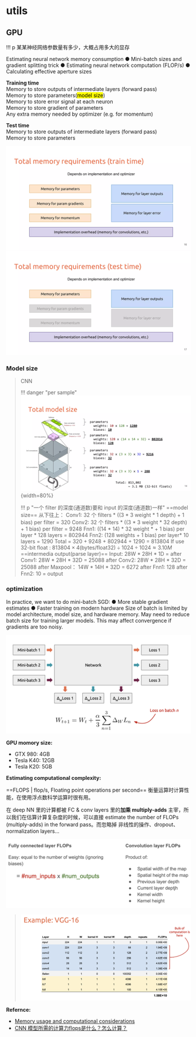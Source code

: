 # utils

## GPU

!!! p 某某神经网络参数量有多少，大概占用多大的显存

Estimating neural network memory consumption
● Mini-batch sizes and gradient splitting trick
● Estimating neural network computation (FLOP/s)
● Calculating effective aperture sizes

<div class="grid" markdown>
<p><b>Training time</b><br>Memory to store outputs of intermediate layers (forward pass)<br>Memory to store parameters(<mark>model size</mark>)<br>Memory to store error signal at each neuron<br>Memory to store gradient of parameters<br>Any extra memory needed by optimizer (e.g. for momentum)</p>
<p><b>Test time</b><br>Memory to store outputs of intermediate layers (forward pass)<br>Memory to store parameters</p>
</div>

![](./pics/Memonry_2.webp)
![](./pics/Memonry_1.webp)

### Model size

> CNN
>
> !!! danger "per sample"
> ![](./pics/model_size_1.webp){width=80%}
>
> !!! p "一个 filter 的深度(通道数)要和 input 的深度(通道数)一样"
> ==model size==
> 从下往上：
> Conv1: 32 个 filters \* ((3 \* 3 weight \* 1 depth)  + 1 bias)  per filter = 320
> Conv2: 32 个 filters \* ((3 \* 3 weight \* 32 depth) + 1 bias) per filter = 9248
> Fnn1: ((14 \* 14) \* 32 weight \* + 1 bias) per layer \* 128 layers = 802944
> Fnn2: (128 weights + 1 bias) per layer\* 10 layers = 1290
> Total = 320 + 9248 + 802944 + 1290 = 813804
> If use 32-bit float : $813804\times4 \text{(bytes/float32)} \div1024\div1024\approx3.10M$
> ==intermedia output(parse layer)==
> Input: 28W \* 28H \* 1D = 
> after Conv1: 28W \* 28H \* 32D = 25088
> after Conv2: 28W \* 28H \* 32D = 25088
> after Maxpool： 14W \* 14H \* 32D = 6272
> after Fnn1: 128
> after Fnn2: 10 = output

### optimization

In practice, we want to do mini-batch SGD:
● More stable gradient estimates
● Faster training on modern hardware
Size of batch is limited by model architecture, model size, and hardware memory. May need to reduce batch size for training larger models.
This may affect convergence if gradients are too noisy.

![alt text](./pics/memory_3.png)

**GPU momory size:**

- GTX 980: 4GB
- Tesla K40: 12GB
- Tesla K20: 5GB

**Estimating computational complexity:**

==FLOPS | flop/s, Floating point operations per second== 衡量运算时计算性能，在使用浮点数科学运算时很有用。

在 deep NN 里的计算都被 FC & conv layers 里的**加乘 multiply-adds** 主宰，所以我们在估算计算复杂度的时候，可以直接 estimate the number of FLOPs (multiply-adds) in the forward pass。而忽略掉 非线性的操作、dropout、normalization layers...

![](./pics/memory_4.png)

> ![](./pics/memory_5.png)
> 

**Refernce:**

- [Memory usage and computational considerations]
- [CNN 模型所需的计算力flops是什么？怎么计算？]


[Memory usage and computational considerations]:https://imatge-upc.github.io/telecombcn-2016-dlcv/slides/D2L1-memory.pdf
[CNN 模型所需的计算力flops是什么？怎么计算？]:https://zhuanlan.zhihu.com/p/137719986


